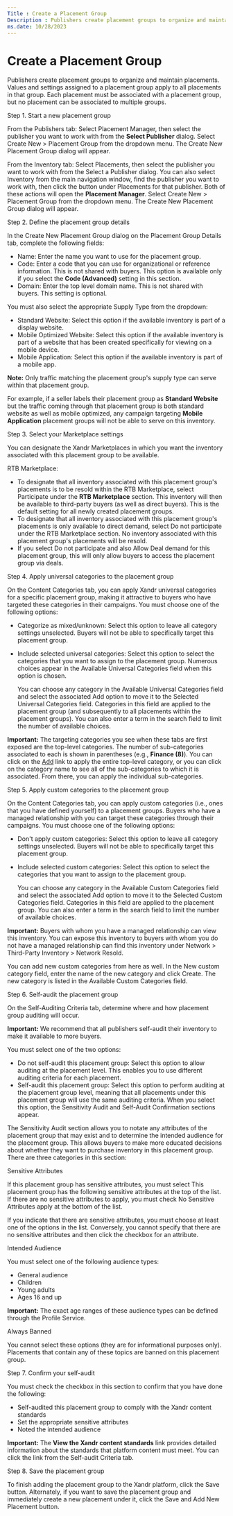 ```yaml
---
Title : Create a Placement Group
Description : Publishers create placement groups to organize and maintain placements.
ms.date: 10/28/2023
---
```



# Create a Placement Group



Publishers create placement groups to organize and maintain placements.
Values and settings assigned to a placement group apply to all
placements in that group. Each placement must be associated with a
placement group, but no placement can be associated to multiple groups.

Step 1. Start a new placement group

From the Publishers tab: Select
Placement Manager, then select the
publisher you want to work with from the **Select Publisher** dialog.
Select Create
New  \>  Placement Group
from the dropdown menu. The Create New
Placement Group dialog will appear.

From the Inventory tab: Select
Placements, then select the publisher
you want to work with from the Select a
Publisher dialog. You can also select
Inventory from the main navigation
window, find the publisher you want to work with, then click the button
under Placements for that publisher.
Both of these actions will open the **Placement Manager**. Select
Create New
 \>  Placement Group
from the dropdown menu. The Create New
Placement Group dialog will appear.

Step 2. Define the placement group details

In the Create New Placement Group
dialog on the Placement Group Details
tab, complete the following fields:

- Name: Enter the name you want to use
  for the placement group.
- Code: Enter a code that you can use
  for organizational or reference information. This is not shared with
  buyers. This option is available only if you select the **Code
  (Advanced)** setting in this section.
- Domain: Enter the top level domain
  name. This is not shared with buyers. This setting is optional.

You must also select the appropriate Supply
Type from the dropdown:

- Standard Website: Select this option
  if the available inventory is part of a display website.
- Mobile Optimized Website: Select
  this option if the available inventory is part of a website that has
  been created specifically for viewing on a mobile device.
- Mobile Application: Select this
  option if the available inventory is part of a mobile app.



<b>Note:</b> Only traffic matching the
placement group's supply type can serve within that placement group.

For example, if a seller labels their placement group as **Standard
Website** but the traffic coming through that placement group is both
standard website as well as mobile optimized, any campaign targeting
**Mobile Application** placement groups will not be able to serve on
this inventory.



Step 3. Select your Marketplace settings

You can designate the Xandr Marketplaces in
which you want the inventory associated with this placement group to be
available.

RTB Marketplace:

- To designate that all inventory associated with this placement group's
  placements is to be resold within the RTB Marketplace, select
  Participate under the **RTB
  Marketplace** section. This inventory will then be available to
  third-party buyers (as well as direct buyers). This is the default
  setting for all newly created placement groups.
- To designate that all inventory associated with this placement group's
  placements is only available to direct demand, select
  Do not participate under the
  RTB Marketplace section. No
  inventory associated with this placement group's placements will be
  resold.
- If you select Do not participate and
  also Allow Deal demand for this placement
  group, this will only allow buyers to access the placement
  group via deals.

Step 4. Apply universal categories to the placement group

On the Content Categories tab, you can apply
Xandr universal categories for a specific
placement group, making it attractive to buyers who have targeted these
categories in their campaigns. You must choose one of the following
options:

- Categorize as mixed/unknown: Select
  this option to leave all category settings unselected. Buyers will not
  be able to specifically target this placement group.

- Include selected universal
  categories: Select this option to select the categories that
  you want to assign to the placement group. Numerous choices appear in
  the Available Universal Categories
  field when this option is chosen.

  You can choose any category in the
  Available Universal Categories field
  and select the associated Add option
  to move it to the Selected Universal
  Categories field. Categories in this field are applied to the
  placement group (and subsequently to all placements within the
  placement groups). You can also enter a term in the search field to
  limit the number of available choices.



<b>Important:</b> The targeting categories you
see when these tabs are first exposed are the top-level categories. The
number of sub-categories associated to each is shown in parentheses
(e.g., **Finance (8)**). You can click on the <u>Add</u> link to apply
the entire top-level category, or you can click on the category name to
see all of the sub-categories to which it is associated. From there, you
can apply the individual sub-categories.



Step 5. Apply custom categories to the placement group

On the Content Categories tab, you can apply custom categories (i.e.,
ones that you have defined yourself) to a placement groups. Buyers who
have a managed relationship with you can target these categories through
their campaigns. You must choose one of the following options:

- Don't apply custom categories:
  Select this option to leave all category settings unselected. Buyers
  will not be able to specifically target this placement group.

- Include selected custom categories:
  Select this option to select the categories that you want to assign to
  the placement group.

  You can choose any category in the
  Available Custom Categories field
  and select the associated Add option
  to move it to the Selected Custom
  Categories field. Categories in this field are applied to the
  placement group. You can also enter a term in the search field to
  limit the number of available choices.



<b>Important:</b> Buyers with whom you have a
managed relationship can view this inventory. You can expose this
inventory to buyers with whom you do not have a managed relationship can
find this inventory under
Network 
\>  Third-Party Inventory  \>
 Network Resold.



You can add new custom categories from here as well. In the
New custom category field, enter the
name of the new category and click
Create. The new category is listed in
the Available Custom Categories field.

Step 6. Self-audit the placement group

On the Self-Auditing Criteria tab,
determine where and how placement group auditing will occur.



<b>Important:</b> We recommend that all
publishers self-audit their inventory to make it available to more
buyers.



You must select one of the two options:

- Do not self-audit this placement
  group: Select this option to allow auditing at the placement
  level. This enables you to use different auditing criteria for each
  placement.
- Self-audit this placement group:
  Select this option to perform auditing at the placement group level,
  meaning that all placements under this placement group will use the
  same auditing criteria. When you select this option, the
  Sensitivity Audit and
  Self-Audit Confirmation sections
  appear.

The Sensitivity Audit section allows
you to notate any attributes of the placement group that may exist and
to determine the intended audience for the placement group. This allows
buyers to make more educated decisions about whether they want to
purchase inventory in this placement group. There are three categories
in this section:

Sensitive Attributes

If this placement group has sensitive attributes, you must select
This placement group has the following
sensitive attributes at the top of the list. If there are no
sensitive attributes to apply, you must check
No Sensitive Attributes apply at the
bottom of the list.

If you indicate that there are sensitive attributes, you must choose at
least one of the options in the list. Conversely, you cannot specify
that there are no sensitive attributes and then click the checkbox for
an attribute.

Intended Audience

You must select one of the following audience types:

- General audience
- Children
- Young adults
- Ages 16 and up



<b>Important:</b> The exact age ranges of
these audience types can be defined through the Profile Service.



Always Banned

You cannot select these options (they are for informational purposes
only). Placements that contain any of these topics are banned on this
placement group.

Step 7. Confirm your self-audit

You must check the checkbox in this
section to confirm that you have done the following:

- Self-audited this placement group to comply with the
  Xandr content standards
- Set the appropriate sensitive attributes
- Noted the intended audience



<b>Important:</b> The **View the
Xandr content standards** link provides detailed
information about the standards that platform content must meet. You can
click the link from the Self-audit
Criteria tab.



Step 8. Save the placement group

To finish adding the placement group to the
Xandr platform, click the
Save button. Alternately, if you want
to save the placement group and immediately create a new placement under
it, click the Save and Add New
Placement button.




